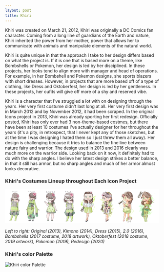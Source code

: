 ```yaml
---
layout: post
title: Khiri
---
```



Khiri was created on March 21, 2012, Khiri was originally a DC Comics fan character. Coming from a long line of guardians of the Earth and nature, Khiri inherited the power from her mother,  power that allows her to communicate with animals and manipulate elements of the natural world.

Khiri is quite unique in that the approach I take to her design differs based on what the project is. If it is one that is based more on a theme, like Bombshells or Pokemon, her design is led by her disciplined. In these projects, her looks tend to align more with manager and head of operations. For example, in her Bombshell and Pokemon designs, she sports blazers with short dresses. However, in projects that are more based off of a type of clothing, like Dress and Oktoberfest, her design is led by her gentleness. In these projects, her oufits will give off more of a shy and reserved vibe. 

Khiri is a character that I've struggled a lot with on designing through the years. Her very first costume didn't last long at all. Her very first design was in March 2012 and by November 2012, it had been scraped. In the original Icons project in 2013, Khiri was already sporting her first redesign. Officially posted, Khiri has only ever had 3 non-theme-based costmes, but there have been at least 10 costumes I've actually designer for her throughout the years (it's a pity, in retrospect, that I never kept any of those sketches, but at the time I was designing I hated them so I just threw them all away). Her design is challenging because it tries to balance the fine line between nature fairy and warrior. The design used in 2013 and 2016 clearly was much more on the warrior side. Looking back on it now, it definitely had to do with the sharp angles. I believe her latest design strikes a better balance, in that it still has armor, but no sharp angles and much of her armor almost looks decorative.

### Khiri's Costumes Lineup throughout Each Icon Project

![Khiri Lineup](/assets/artwork/IconProjects/IconIntros/Khiri/Khiri_CostumeLineup.jpg) 

_Left to right: Original (2013), Kimono (2014), Dress (2015), 2.0 (2016), Bombshells (2017 costume, 2018 artwork), Oktoberfest (2018 costume, 2019 artwork), Pokemon (2019), Redesign (2020)_

### Khiri's color Palette

![Khiri color Palette](/assets/artwork/IconProjects/IconIntros/Khiri/Khiri_colorPalette.jpg) 